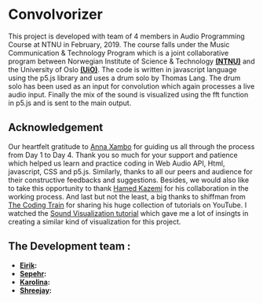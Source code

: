 # Convolvorizer
This project is developed with team of 4 members in Audio Programming Course at NTNU in February, 2019. The course falls under 
the Music Communication & Technology Program which is a joint collaborative program between Norwegian Institute of Science & Technology
**[(NTNU)](https://www.ntnu.edu/studies/mmct)** and the University of Oslo **[(UiO)](https://www.uio.no/english/studies/programmes/mct-master/)**. The code is written in javascript language using the p5.js library and uses a drum solo by 
Thomas Lang. The drum solo has been used as an input for convolution which again processes a live audio input. Finally the mix of the sound
is visualized using the fft function in p5.js and is sent to the main output.

## Acknowledgement
Our heartfelt gratitude to [Anna Xambo](https://github.com/axambo) for guiding us all through the process from Day 1 to Day 4. Thank you 
so much for your support and patience which helped us learn and practice coding in Web Audio API, Html, javascript, CSS and p5.js. 
Similarly, thanks to all our peers and audience for their constructive feedbacks and suggestions.
Besides, we would also like to take this opportunity to thank [Hamed Kazemi](https://www.facebook.com/hamed.kazemi) for his collaboration 
in the working process. And last but not the least, a big thanks to shiffman from [The Coding Train](https://www.youtube.com/channel/UCvjgXvBlbQiydffZU7m1_aw)
for sharing his huge collection of tutorials on YouTube. I watched the [Sound Visualization tutorial](https://www.youtube.com/watch?v=2O3nm0Nvbi4) which gave me
a lot of insingts in creating a similar kind of visualization for this project.

## The Development team :
* **[Eirik](https://www.facebook.com/eirikdahl):** 
* **[Sepehr](https://sepehrhaghighi.com):** 
* **[Karolina](https://cv2c.noblogs.org/):** 
* **[Shreejay](https://shreejayshrestha.wixsite.com/musical-portfolio):** 
